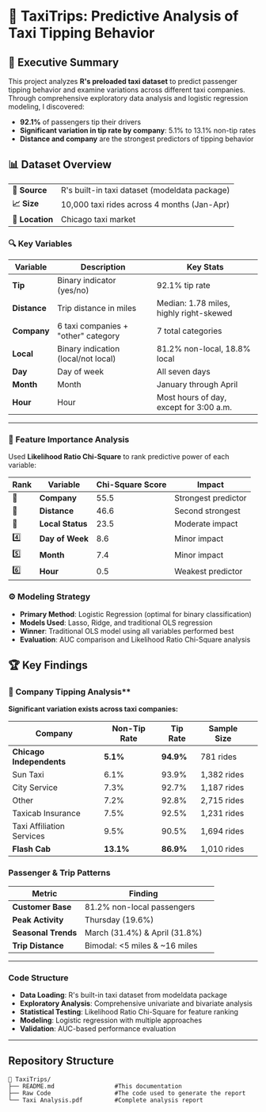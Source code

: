 # 🚕 TaxiTrips: Predictive Analysis of Taxi Tipping Behavior

## 🎯 Executive Summary

This project analyzes **R's preloaded taxi dataset** to predict passenger tipping behavior and examine variations across different taxi companies. Through comprehensive exploratory data analysis and logistic regression modeling, I discovered:

- **92.1%** of passengers tip their drivers
- **Significant variation in tip rate by company**: 5.1% to 13.1% non-tip rates
- **Distance and company** are the strongest predictors of tipping behavior

## 📊 Dataset Overview

<table>
<tr>
<td><strong>📍 Source</strong></td>
<td>R's built-in taxi dataset (modeldata package)</td>
</tr>
<tr>
<td><strong>📈 Size</strong></td>
<td>10,000 taxi rides across 4 months (Jan-Apr)</td>
</tr>
<tr>
<td><strong>🌆 Location</strong></td>
<td>Chicago taxi market</td>
</tr>
</table>

### 🔍 Key Variables

| Variable | Description | Key Stats |
|----------|-------------|-----------|
| **Tip** | Binary indicator (yes/no) | 92.1% tip rate |
| **Distance** | Trip distance in miles | Median: 1.78 miles, highly right-skewed 
| **Company** | 6 taxi companies + "other" category | 7 total categories |
| **Local** | Binary indication (local/not local) | 81.2% non-local, 18.8% local |
| **Day** | Day of week | All seven days |
| **Month** | Month | January through April |
| **Hour** | Hour | Most hours of day, except for 3:00 a.m. |

---
### 🎯 Feature Importance Analysis

Used **Likelihood Ratio Chi-Square** to rank predictive power of each variable:

| Rank | Variable | Chi-Square Score | Impact |
|------|----------|------------------|-----------|
| 🥇 | **Company** | 55.5 | Strongest predictor |
| 🥈 | **Distance** | 46.6 | Second strongest |
| 🥉 | **Local Status** | 23.5 | Moderate impact |
| 4️⃣ | **Day of Week** | 8.6 | Minor impact |
| 5️⃣ | **Month** | 7.4 | Minor impact |
| 6️⃣ | **Hour** | 0.5 | Weakest predictor |

### ⚙️ Modeling Strategy
- **Primary Method**: Logistic Regression (optimal for binary classification)
- **Models Used**: Lasso, Ridge, and traditional OLS regression
- **Winner**: Traditional OLS model using all variables performed best
- **Evaluation**: AUC comparison and Likelihood Ratio Chi-Square analysis

## 🏆 Key Findings

### 🚕 Company Tipping Analysis**

**Significant variation exists across taxi companies:**

<div align="center">

| Company | Non-Tip Rate | Tip Rate | Sample Size ||
|------------|----------------|-------------|----------------|-|
| **Chicago Independents** | **5.1%** | **94.9%** | 781 rides ||
| Sun Taxi | 6.1% | 93.9% | 1,382 rides ||
| City Service | 7.3% | 92.7% | 1,187 rides ||
| Other | 7.2% | 92.8% | 2,715 rides ||
| Taxicab Insurance | 7.5% | 92.5% | 1,231 rides ||
| Taxi Affiliation Services | 9.5% | 90.5% | 1,694 rides ||
| **Flash Cab** | **13.1%** | **86.9%** | 1,010 rides ||

</div>

### Passenger & Trip Patterns

<div align="center">

| Metric | Finding ||
|-----------|------------|-------------------|
| **Customer Base** | 81.2% non-local passengers|
| **Peak Activity** | Thursday (19.6%) |
| **Seasonal Trends** | March (31.4%) & April (31.8%) |
| **Trip Distance** | Bimodal: <5 miles & ~16 miles ||

</div>

---
### Code Structure
- **Data Loading**: R's built-in taxi dataset from modeldata package
- **Exploratory Analysis**: Comprehensive univariate and bivariate analysis
- **Statistical Testing**: Likelihood Ratio Chi-Square for feature ranking
- **Modeling**: Logistic regression with multiple approaches
- **Validation**: AUC-based performance evaluation
---

## Repository Structure
```
🚕 TaxiTrips/
├── README.md                 #This documentation
├── Raw Code                  #The code used to generate the report
└── Taxi Analysis.pdf         #Complete analysis report
```
